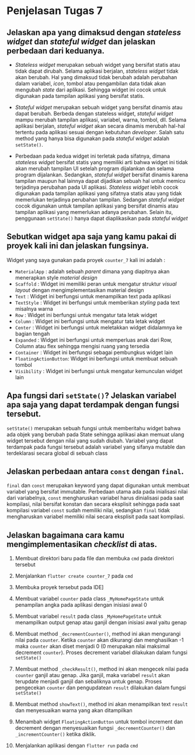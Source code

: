 # Penjelasan Tugas 7

## Jelaskan apa yang dimaksud dengan _stateless widget_ dan _stateful widget_ dan jelaskan perbedaan dari keduanya.
- _Stateless widget_ merupakan sebuah widget yang bersifat statis atau tidak dapat dirubah. Selama aplikasi berjalan, _stateless widget_ tidak akan berubah. Hal yang dimaksud tidak berubah adalah perubahan dalam variabel, _icon_, tombol atau pengambilan data tidak akan mengubah _state_ dari aplikasi. Sehingga widget ini cocok untuk digunakan pada tampilan aplikasi yang bersifat statis.

- _Stateful widget_ merupakan sebuah widget yang bersifat dinamis atau dapat berubah. Berbeda dengan stateless widget, _stateful widget_ mampu merubah tampilan aplikasi, variabel, warna, tombol, dll. Selama aplikasi berjalan, _stateful widget_ akan secara dinamis merubah hal-hal tertentu pada aplikasi sesuai dengan kebutuhan _developer_. Salah satu method yang hanya bisa digunakan pada _stateful widget_ adalah `setState()`.

- Perbedaan pada kedua widget ini terletak pada sifatnya, dimana _stateless widget_ bersifat statis yang memiliki arti bahwa widget ini tidak akan merubah tampilan UI setelah program dijalankan dan selama program dijalankan. Sedangkan, _stateful widget_ bersifat dinamis karena tampilan maupun hal lainnya dapat dijadikan sebuah hal untuk memicu terjadinya perubahan pada UI aplikasi. _Stateless widget_ lebih cocok digunakan pada tampilan aplikasi yang sifatnya statis atau yang tidak memerlukan terjadinya perubahan tampilan. Sedangan _stateful widget_ cocok digunakan untuk tampilan aplikasi yang bersifat dinamis atau tampilan aplikasi yang memerlukan adanya perubahan. Selain itu, penggunaan `setState()` hanya dapat diaplikasikan pada _stateful widget_

## Sebutkan widget apa saja yang kamu pakai di proyek kali ini dan jelaskan fungsinya.

Widget yang saya gunakan pada proyek `counter_7` kali ini adalah :
- `MaterialApp` : adalah sebuah _parent_ dimana yang diapitnya akan menerapkan style _material design_
- `Scaffold` : Widget ini memiliki peran untuk mengatur struktur _visual layout_ dengan mengimplementasikan material design
- `Text` : Widget ini berfungsi untuk menampilkan text pada aplikasi
- `TextStyle` : Widget ini berfungsi untuk memberikan _styling_ pada text misalnya warna
- `Row` : Widget ini berfungsi untuk mengatur tata letak widget
- `Column` : Widget ini berfungsi untuk mengatur tata letak widget
- `Center` : Widget ini berfungsi untuk meletakkan widget didalamnya ke bagian tengah
- `Expanded` : Widget ini berfungsi untuk memperluas anak dari Row, Column atau flex sehingga mengisi ruang yang tersedia
- `Container` : Widget ini berfungsi sebagai pembungkus widget lain
- `FloatingActionButton`: Widget ini berfungsi untuk membuat sebuah tombol
- `Visibility` : Widget ini berfungsi untuk mengatur kemunculan widget lain


## Apa fungsi dari `setState()`? Jelaskan variabel apa saja yang dapat terdampak dengan fungsi tersebut.
`setState()` merupakan sebuah fungsi untuk memberitahu widget bahwa ada objek yang berubah pada State sehingga aplikasi akan memuat ulang widget tersebut dengan nilai yang sudah diubah. Variabel yang dapat terdampak pada fungsi tersebut adalah variabel yang sifanya mutable dan terdeklarasi secara global di sebuah class

## Jelaskan perbedaan antara `const` dengan `final`.
`final` dan `const` merupakan keyword yang dapat digunakan untuk membuat variabel yang bersifat immutable. Perbedaan utama ada pada inialisasi nilai dari variabelnya, `const` mengharuskan variabel harus dinialisasi pada saat kompilasi, nilai bersifat konstan dan secara eksplisit sehingga pada saat kompilasi variabel `const` sudah memiliki nilai, sedangkan `final` tidak mengharuskan variabel memiliki nilai secara eksplisit pada saat kompilasi.

## Jelaskan bagaimana cara kamu mengimplementasikan _checklist_ di atas.

1. Membuat direktori baru pada file dan membuka `cmd` pada direktori tersebut

2. Menjalankan `flutter create counter_7` pada `cmd`

3. Membuka proyek tersebut pada IDE]

4. Membuat variabel `counter` pada class `_MyHomePageState` untuk penampilan angka pada aplikasi dengan inisiasi awal 0

5. Membuat variabel `result` pada class `_MyHomePageState` untuk menampilkan output genap atau ganjil dengan inisiasi awal yaitu genap

6. Membuat method `_decrementCounter()`, method ini akan mengurangi nilai pada `counter`. Ketika `counter` akan dikurangi dan menghasilkan -1 maka `counter` akan diset menjadi 0 (0 merupakan nilai maksimal decrement `counter`). Proses decrement variabel dilakukan dalam fungsi `setState()`

7. Membuat method `_checkResult()`, method ini akan mengecek nilai pada `counter` ganjil atau genap. Jika ganjil, maka variabel `result` akan terupdate menjadi ganjil dan sebaliknya untuk genap. Proses pengecekan `counter` dan pengupdatean `result` dilakukan dalam fungsi `setState()`

8. Membuat method `showText()`, method ini akan menampilkan text `result` dan menyesuaikan warna yang akan ditampilkan

9. Menambah widget `FloatingActionButton` untuk tombol increment dan decrement dengan menyesuaikan fungsi `_decrementCounter()` dan `_incrementCounter()` ketika diklik.

10. Menjalankan aplikasi dengan `flutter run` pada `cmd`
